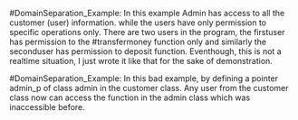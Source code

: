 #DomainSeparation_Example:
In this example Admin has access to all the customer (user) information. while the users have only permission to specific operations only.
There are two users in the program, the firstuser has permission to the #transfermoney function only and similarly the seconduser has permission to deposit function. Eventhough, this is not a realtime situation, I just wrote it like that for the sake of demonstration.

#DomainSeparation_Example:
In this bad example, by defining a pointer admin_p of class admin in the customer class. Any user from the customer class now can access the function in the admin class which was inaccessible before.
